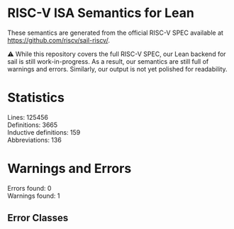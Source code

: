 # RISC-V ISA Semantics for Lean

These semantics are generated from the official RISC-V SPEC available at
https://github.com/riscv/sail-riscv/.

⚠️ While this repository covers the full RISC-V SPEC, our Lean backend for sail
is still work-in-progress. As a result, our semantics are still full of warnings
and errors. Similarly, our output is not yet polished for readability.
# Statistics

Lines: 125456  
Definitions: 3665  
Inductive definitions: 159  
Abbreviations: 136  

# Warnings and Errors

Errors found: 0  
Warnings found: 1  

## Error Classes


